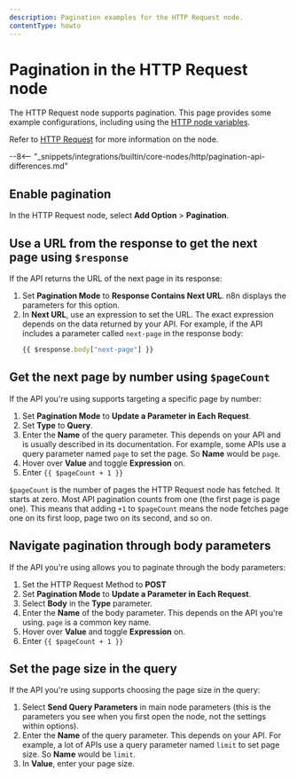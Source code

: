 ```yaml
---
description: Pagination examples for the HTTP Request node.
contentType: howto
---
```


# Pagination in the HTTP Request node

The HTTP Request node supports pagination. This page provides some example configurations, including using the [HTTP node variables](/code/builtin/http-node-variables/).

Refer to [HTTP Request](/integrations/builtin/core-nodes/n8n-nodes-base.httprequest/) for more information on the node.

--8<-- "_snippets/integrations/builtin/core-nodes/http/pagination-api-differences.md"


## Enable pagination

In the HTTP Request node, select **Add Option** > **Pagination**.

## Use a URL from the response to get the next page using `$response`

If the API returns the URL of the next page in its response:

1. Set **Pagination Mode** to **Response Contains Next URL**. n8n displays the parameters for this option.
1. In **Next URL**, use an expression to set the URL. The exact expression depends on the data returned by your API. For example, if the API includes a parameter called `next-page` in the response body:
	```javascript
	{{ $response.body["next-page"] }}
	```

## Get the next page by number using `$pageCount`

If the API you're using supports targeting a specific page by number:

1. Set **Pagination Mode** to **Update a Parameter in Each Request**.
1. Set **Type** to **Query**.
1. Enter the **Name** of the query parameter. This depends on your API and is usually described in its documentation. For example, some APIs use a query parameter named `page` to set the page. So **Name** would be `page`.
1. Hover over **Value** and toggle **Expression** on.
1. Enter `{{ $pageCount + 1 }}`

`$pageCount` is the number of pages the HTTP Request node has fetched. It starts at zero. Most API pagination counts from one (the first page is page one). This means that adding `+1` to `$pageCount` means the node fetches page one on its first loop, page two on its second, and so on.

## Navigate pagination through body parameters

If the API you're using allows you to paginate through the body parameters:

1. Set the HTTP Request Method to **POST**
1. Set **Pagination Mode** to **Update a Parameter in Each Request**.
1. Select **Body** in the **Type** parameter.
1. Enter the **Name** of the body parameter. This depends on the API you're using. `page` is a common key name.
1. Hover over **Value** and toggle **Expression** on.
1. Enter `{{ $pageCount + 1 }}`

## Set the page size in the query

If the API you're using supports choosing the page size in the query:

1. Select **Send Query Parameters** in main node parameters (this is the parameters you see when you first open the node, not the settings within options).
1. Enter the **Name** of the query parameter. This depends on your API. For example, a lot of APIs use a query parameter named `limit` to set page size. So **Name** would be `limit`.
1. In **Value**, enter your page size.


